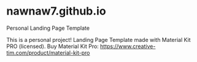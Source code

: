 # nawnaw7.github.io
Personal Landing Page Template

This is a personal project!
Landing Page Template made with Material Kit PRO (licensed).
Buy Material Kit Pro: https://www.creative-tim.com/product/material-kit-pro
